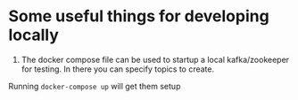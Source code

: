# Some useful things for developing locally

1) The docker compose file can be used to startup a local kafka/zookeeper for testing. In there you can specify topics to create.

Running `docker-compose up` will get them setup